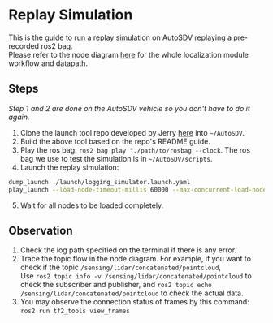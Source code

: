 # Replay Simulation

This is the guide to run a replay simulation on AutoSDV replaying a
pre-recorded ros2 bag.<br> Please refer to the node diagram
[here](https://autowarefoundation.github.io/autoware-documentation/main/design/autoware-architecture/node-diagram/overall-node-diagram-autoware-universe.drawio.svg)
for the whole localization module workflow and datapath.

## Steps
*Step 1 and 2 are done on the AutoSDV vehicle so you don't have to do
it again.*
1. Clone the launch tool repo developed by Jerry
   [here](https://github.com/NEWSLabNTU/ros-launch-perf) into
   `~/AutoSDV`.
2. Build the above tool based on the repo's README guide.
3. Play the ros bag: `ros2 bag play "./path/to/rosbag --clock`. The
   ros bag we use to test the simulation is in `~/AutoSDV/scripts`.
4. Launch the replay simulation:
```bash
dump_launch ./launch/logging_simulator.launch.yaml
play_launch --load-node-timeout-millis 60000 --max-concurrent-load-node-spawn 20 --load-orphan-composable-nodes
```
5. Wait for all nodes to be loaded completely.

## Observation
1. Check the log path specified on the terminal if there is any error.
2. Trace the topic flow in the node diagram. For example, if you want to check if the topic `/sensing/lidar/concatenated/pointcloud`,<br>
Use `ros2 topic info -v /sensing/lidar/concatenated/pointcloud` to check the subscriber and publisher, and `ros2 topic echo /sensing/lidar/concatenated/pointcloud` to check the actual data.
3. You may observe the connection status of frames by this command: `ros2 run tf2_tools view_frames`
